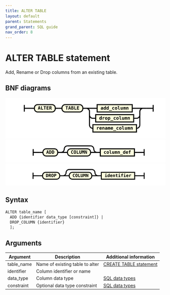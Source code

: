 ```yaml
---
title: ALTER TABLE
layout: default
parent: Statements
grand_parent: SQL guide
nav_order: 8
---
```


# ALTER TABLE statement

Add, Rename or Drop columns from an existing table.

## BNF diagrams

![expr](/assets/images/sql-guide/alter_table_stmt.svg)
![expr](/assets/images/sql-guide/add_column.svg)
![expr](/assets/images/sql-guide/drop_column.svg)

## Syntax

```
ALTER table_name [
  ADD {identifier data_type [constraint]} |
  DROP_COLUMN {identifier}
  ];
```

## Arguments

| Argument | Description | Additional information |
|---|---|---|
| table_name | Name of existing table to alter | [CREATE TABLE statement](/docs/sql-guide/statements/statement-table-create) |
| identifier | Column identifier or name |
| data_type | Column data type | [SQL data types](/docs/sql-guide/data-types/data-types-home) |
| constraint | Optional data type constraint | [SQL data types](/docs/sql-guide/data-types/data-types-home) |

<!-- commenting out because the examples aren't great
## Examples

{% include /sql-guide/sql-eg-table-alter-statements.md %}
-->
